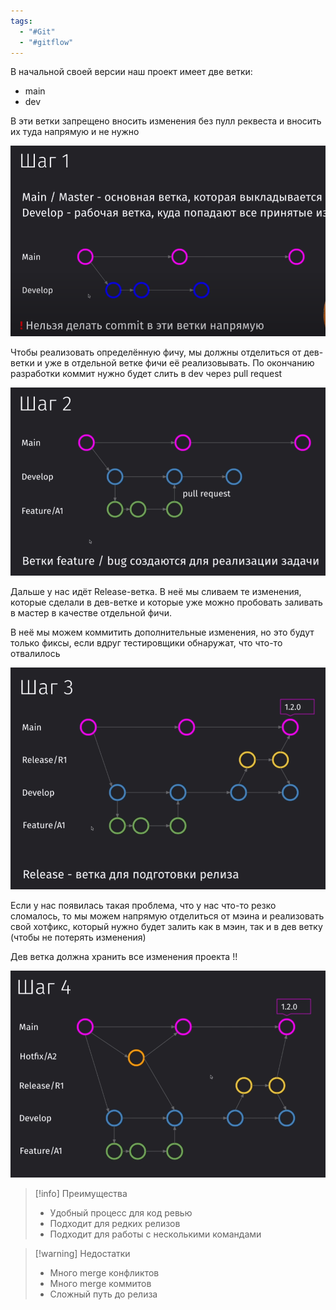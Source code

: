 ```yaml
---
tags:
  - "#Git"
  - "#gitflow"
---
```

В начальной своей версии наш проект имеет две ветки:

- main
- dev

В эти ветки запрещено вносить изменения без пулл реквеста и вносить их туда напрямую и не нужно

![](_png/Pasted%20image%2020230916102235.png)

Чтобы реализовать определённую фичу, мы должны отделиться от дев-ветки и уже в отдельной ветке фичи её реализовывать. По окончанию разработки коммит нужно будет слить в dev через pull request

![](_png/Pasted%20image%2020230916102215.png)

Дальше у нас идёт Release-ветка. В неё мы сливаем те изменения, которые сделали в дев-ветке и которые уже можно пробовать заливать в мастер в качестве отдельной фичи.

В неё мы можем коммитить дополнительные изменения, но это будут только фиксы, если вдруг тестировщики обнаружат, что что-то отвалилось 

![](_png/Pasted%20image%2020230916102515.png)

Если у нас появилась такая проблема, что у нас что-то резко сломалось, то мы можем напрямую отделиться от мэина и реализовать свой хотфикс, который нужно будет залить как в мэин, так и в дев ветку (чтобы не потерять изменения)

Дев ветка должна хранить все изменения проекта !!

![](_png/Pasted%20image%2020230916105007.png)

>[!info] Преимущества
> - Удобный процесс для код ревью
> - Подходит для редких релизов
> - Подходит для работы с несколькими командами

>[!warning] Недостатки
> - Много merge конфликтов
> - Много merge коммитов
> - Сложный путь до релиза
